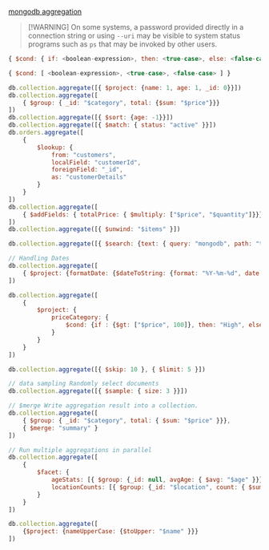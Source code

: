 [mongodb aggregation](https://www.mongodb.com/docs/v4.4/reference/operator/aggregation/cond/)

> [!WARNING] On some systems, a password provided directly in a connection string or using `--uri` may be visible to system status programs such as `ps` that may be invoked by other users. 

```js
{ $cond: { if: <boolean-expression>, then: <true-case>, else: <false-case> } }
```

```js
{ $cond: [ <boolean-expression>, <true-case>, <false-case> ] }
```

```js
db.collection.aggregate([{ $project: {name: 1, age: 1, _id: 0}}])
db.collection.aggregate([
	{ $group: { _id: "$category", total: {$sum: "$price"}}}
])
db.collection.aggregate([{ $sort: {age: -1}}])
db.collection.aggregate([{ $match: { status: "active" }}])
db.orders.aggregate([
	{
		$lookup: {
			from: "customers",
			localField: "customerId",
			foreignField: "_id",
			as: "customerDetails"
		}
	}
])
db.collection.aggregate([
	{ $addFields: { totalPrice: { $multiply: ["$price", "$quantity"]}}}
])
db.collection.aggregate([{ $unwind: "$items" }])
```

```js
db.collection.aggregate([{ $search: {text: { query: "mongodb", path: "title" }}}])
```

```js
// Handling Dates
db.collection.aggregate([
	{ $project: {formatDate: {$dateToString: {format: "%Y-%m-%d", date: "$createdAt" }}}}
])
```

```js
db.collection.aggregate([
	{
		$project: {
			priceCategory: {
				$cond: {if : {$gt: ["$price", 100]}, then: "High", else: "Low" }
			}
		}
	}
])
```

```js
db.collection.aggregate([{ $skip: 10 }, { $limit: 5 }])
```

```js
// data sampling Randomly select documents
db.collection.aggregate([{ $sample: { size: 3 }}])
```

```js
// $merge Write aggregation result into a collection.
db.collection.aggregate([
	{ $group: { _id: "$category", total: { $sum: "$price" }}},
	{ $merge: "summary" }
])
```

```js
// Run multiple aggregations in parallel
db.collection.aggregate([
	{
		$facet: {
			ageStats: [{ $group: {_id: null, avgAge: { $avg: "$age" }}}],
			locationCounts: [{ $group: {_id: "$location", count: { $sum: 1 }}}]
		}
	}
])
```

```js
db.collection.aggregate([
	{$project: {nameUpperCase: {$toUpper: "$name" }}}
])
```
